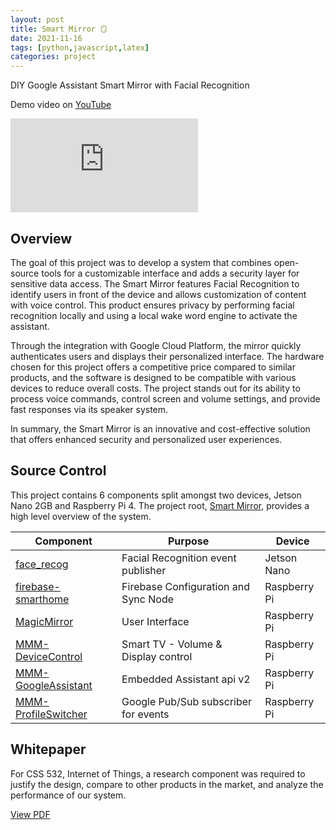 ```yaml
---
layout: post
title: Smart Mirror 🪞
date: 2021-11-16
tags: [python,javascript,latex]
categories: project
---
```

DIY Google Assistant Smart Mirror with Facial Recognition

Demo video on [YouTube](https://www.youtube-nocookie.com/embed/5QshXc3VS9g?si=4Gim9wFBZNtskzex)


<iframe class="video" src="https://www.youtube-nocookie.com/embed/5QshXc3VS9g?si=4Gim9wFBZNtskzex" title="YouTube video player" frameborder="0" allow="accelerometer; autoplay; clipboard-write; encrypted-media; gyroscope; picture-in-picture; web-share" allowfullscreen></iframe>

## Overview

The goal of this project was to develop a system that combines open-source tools for a customizable interface and adds a security layer for sensitive data access. The Smart Mirror features Facial Recognition to identify users in front of the device and allows customization of content with voice control. This product ensures privacy by performing facial recognition locally and using a local wake word engine to activate the assistant.

Through the integration with Google Cloud Platform, the mirror quickly authenticates users and displays their personalized interface. The hardware chosen for this project offers a competitive price compared to similar products, and the software is designed to be compatible with various devices to reduce overall costs. The project stands out for its ability to process voice commands, control screen and volume settings, and provide fast responses via its speaker system.

In summary, the Smart Mirror is an innovative and cost-effective solution that offers enhanced security and personalized user experiences.

## Source Control

This project contains 6 components split amongst two devices, Jetson Nano 2GB and Raspberry Pi 4. The project root, [Smart Mirror](https://github.com/jeffmur/Smart-Mirror), provides a high level overview of the system.

| Component | Purpose | Device
| --- | --- | --- |
| [face_recog](https://github.com/jeffmur/Smart-Mirror/tree/main/face_recog) | Facial Recognition event publisher | Jetson Nano
| [firebase-smarthome](https://github.com/jeffmur/Smart-Mirror/tree/main/firebase-smarthome) | Firebase Configuration and Sync Node | Raspberry Pi
| [MagicMirror](https://github.com/MichMich/MagicMirror) | User Interface | Raspberry Pi
| [MMM-DeviceControl](https://github.com/jeffmur/MMM-DeviceControl) | Smart TV - Volume & Display control | Raspberry Pi
| [MMM-GoogleAssistant](https://github.com/jeffmur/MMM-GoogleAssistant) | Embedded Assistant api v2 | Raspberry Pi
| [MMM-ProfileSwitcher](https://github.com/jeffmur/MMM-ProfileSwitcher) | Google Pub/Sub subscriber for events | Raspberry Pi


## Whitepaper
For CSS 532, Internet of Things, a research component was required to justify the design, compare to other products in the market, and analyze the performance of our system.

<a href="/assets/pdf/smart-mirror.pdf" target="_blank">View PDF</a>
